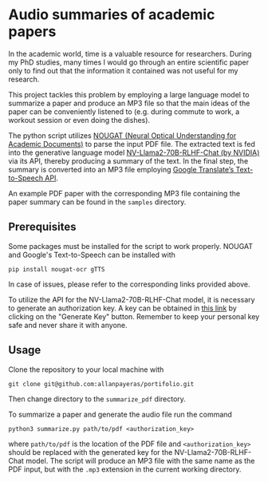 # Audio summaries of academic papers

In the academic world, time is a valuable resource for researchers.
During my PhD studies, many times I would go through an entire scientific paper only to find out that the information it contained was not useful for my research.

This project tackles this problem by employing a large language model to summarize a paper and produce an MP3 file so that the main ideas of the paper can be conveniently listened to (e.g. during commute to work, a workout session or even doing the dishes).

The python script utilizes [NOUGAT (Neural Optical Understanding for Academic Documents)](https://github.com/facebookresearch/nougat/tree/main) to parse the input PDF file.
The extracted text is fed into the generative language model [NV-Llama2-70B-RLHF-Chat (by NVIDIA)](https://catalog.ngc.nvidia.com/orgs/nvidia/teams/ai-foundation/models/nv-llama2-70b-rlhf) via its API, thereby producing a summary of the text.
In the final step, the summary is converted into an MP3 file employing [Google Translate’s Text-to-Speech API](https://gtts.readthedocs.io/en/latest/index.html).

An example PDF paper with the corresponding MP3 file containing the paper summary can be found in the `samples` directory.


## Prerequisites

Some packages must be installed for the script to work properly.
NOUGAT and Google's Text-to-Speech can be installed with
```
pip install nougat-ocr gTTS
```
In case of issues, please refer to the corresponding links provided above.

To utilize the API for the NV-Llama2-70B-RLHF-Chat model, it is necessary to generate an authorization key.
A key can be obtained in [this link](https://catalog.ngc.nvidia.com/orgs/nvidia/teams/ai-foundation/models/nv-llama2-70b-rlhf/api) by clicking on the "Generate Key" button.
Remember to keep your personal key safe and never share it with anyone.


## Usage

Clone the repository to your local machine with
```
git clone git@github.com:allanpayeras/portifolio.git
```
Then change directory to the `summarize_pdf` directory.

To summarize a paper and generate the audio file run the command
```
python3 summarize.py path/to/pdf <authorization_key>
```
where `path/to/pdf` is the location of the PDF file and `<authorization_key>` should be replaced with the generated key for the NV-Llama2-70B-RLHF-Chat model.
The script will produce an MP3 file with the same name as the PDF input, but with the `.mp3` extension in the current working directory.